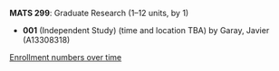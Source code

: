 **MATS 299**: Graduate Research (1–12 units, by 1)

- **001** (Independent Study) (time and location TBA) by Garay, Javier (A13308318)

[Enrollment numbers over time](./MATS299.tsv)
